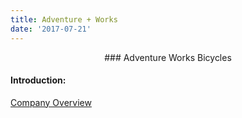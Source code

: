 ```yaml
---
title: Adventure + Works
date: '2017-07-21'
---
```

<center>
### <i class="fa fa-bicycle fa-lg" aria-hidden="true"></i>  Adventure Works Bicycles <i class="fa fa-bicycle fa-lg" aria-hidden="true"></i>
</center>

#### Introduction:

[Company Overview](post/intro/)